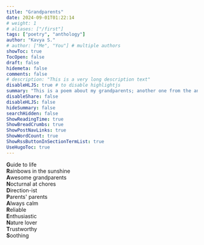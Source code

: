```yaml
---
title: "Grandparents"
date: 2024-09-01T01:22:14
# weight: 1
# aliases: ["/first"]
tags: ["poetry", "anthology"]
author: "Kavya S."
# author: ["Me", "You"] # multiple authors
showToc: true
TocOpen: false
draft: false
hidemeta: false
comments: false
# description: "This is a very long description text"
disableHLJS: true # to disable highlightjs
summary: "This is a poem about my grandparents; another one from the anthology I did in April."
disableShare: false
disableHLJS: false
hideSummary: false
searchHidden: false
ShowReadingTime: true
ShowBreadCrumbs: true
ShowPostNavLinks: true
ShowWordCount: true
ShowRssButtonInSectionTermList: true
UseHugoToc: true
---
```


<!-- ![](soccer.jpg) -->

**G**uide to life \
**R**ainbows in the sunshine \
**A**wesome grandparents \
**N**octurnal at chores \
**D**irection-ist \
**P**arents' parents \
**A**lways calm \
**R**eliable \
**E**nthusiastic \
**N**ature lover \
**T**rustworthy \
**S**oothing